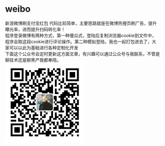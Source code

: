 # weibo
新浪微博刷支付宝红包
代码比较简单，主要思路就是在微博热搜页刷广告，提升曝光率，进而提升扫码转化率！</br>
程序登录微博有两种方式，第一种傻瓜式，登陆后复制浏览器cookie到文件中，程序会取这段cookie进行评论操作。第二种模拟登陆，我也一起打包进去了，大家可以以此为基础进行各种定制化开发</br>
下面这个公众号会定时更新这方面文章，有兴趣可以通过公众号与我联系，不管是聊技术还是聊黑产我都奉陪。</br>
![image](https://github.com/hupujrs2017/xiaomiseckill/blob/master/erwei1.jpg)
